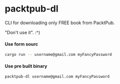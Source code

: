 # packtpub-dl
CLI for downloading only FREE book from PacktPub.

"Don't use it". :^)

#### Use form sourc
```bash
cargo run -- username@gmail.com myFancyPassword
```
#### Use pre built binary
```bash
packtpub-dl username@gmail.com myFancyPassword
```
